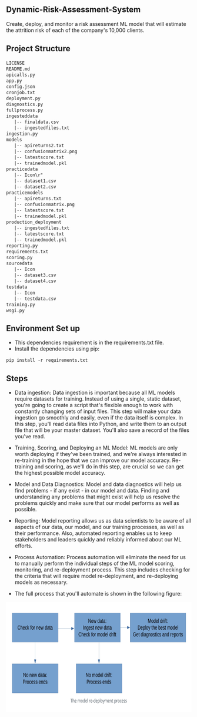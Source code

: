 ## Dynamic-Risk-Assessment-System
Create, deploy, and monitor a risk assessment ML model that will estimate the attrition risk of each of the company's 10,000 clients.

## Project Structure
```
LICENSE
README.md
apicalls.py
app.py
config.json
cronjob.txt
deployment.py
diagnostics.py
fullprocess.py
ingesteddata
   |-- finaldata.csv
   |-- ingestedfiles.txt
ingestion.py
models
   |-- apireturns2.txt
   |-- confusionmatrix2.png
   |-- latestscore.txt
   |-- trainedmodel.pkl
practicedata
   |-- Icon\r"
   |-- dataset1.csv
   |-- dataset2.csv
practicemodels
   |-- apireturns.txt
   |-- confusionmatrix.png
   |-- latestscore.txt
   |-- trainedmodel.pkl
production_deployment
   |-- ingestedfiles.txt
   |-- latestscore.txt
   |-- trainedmodel.pkl
reporting.py
requirements.txt
scoring.py
sourcedata
   |-- Icon
   |-- dataset3.csv
   |-- dataset4.csv
testdata
   |-- Icon
   |-- testdata.csv
training.py
wsgi.py
```

## Environment Set up
- This dependencies requirement is in the requirements.txt file.
- Install the dependencies using pip:
```
pip install -r requirements.txt
```

## Steps
- Data ingestion: Data ingestion is important because all ML models require datasets for training. Instead of using a single, static dataset, you're going to create a script that's flexible enough to work with constantly changing sets of input files. This step will make your data ingestion go smoothly and easily, even if the data itself is complex. In this step, you'll read data files into Python, and write them to an output file that will be your master dataset. You'll also save a record of the files you've read.

- Training, Scoring, and Deploying an ML Model: ML models are only worth deploying if they've been trained, and we're always interested in re-training in the hope that we can improve our model accuracy. Re-training and scoring, as we'll do in this step, are crucial so we can get the highest possible model accuracy.

- Model and Data Diagnostics: Model and data diagnostics will help us find problems - if any exist - in our model and data. Finding and understanding any problems that might exist will help us resolve the problems quickly and make sure that our model performs as well as possible.

- Reporting: Model reporting allows us as data scientists to be aware of all aspects of our data, our model, and our training processes, as well as their performance. Also, automated reporting enables us to keep stakeholders and leaders quickly and reliably informed about our ML efforts.

- Process Automation: Process automation will eliminate the need for us to manually perform the individual steps of the ML model scoring, monitoring, and re-deployment process. This step includes checking for the criteria that will require model re-deployment, and re-deploying models as necessary.

- The full process that you'll automate is shown in the following figure:
<img src="models/fullprocess.png" width=550 height=300>
